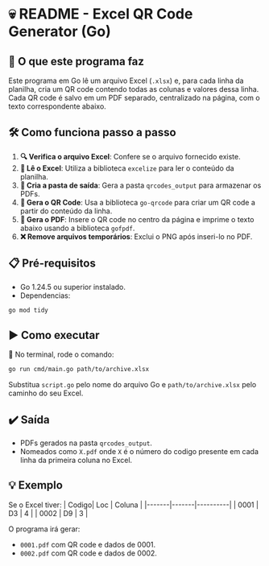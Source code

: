 # :skull: README - Excel QR Code Generator (Go)

## :eyes: O que este programa faz
Este programa em Go lê um arquivo Excel (`.xlsx`) e, para cada linha da planilha, cria um QR code contendo todas as colunas e valores dessa linha. Cada QR code é salvo em um PDF separado, centralizado na página, com o texto correspondente abaixo.

## 🛠 Como funciona passo a passo
1. **:mag: Verifica o arquivo Excel**: Confere se o arquivo fornecido existe.
2. **:notebook: Lê o Excel**: Utiliza a biblioteca `excelize` para ler o conteúdo da planilha.
3. **:open_file_folder: Cria a pasta de saída**: Gera a pasta `qrcodes_output` para armazenar os PDFs.
4. **:wrench: Gera o QR Code**: Usa a biblioteca `go-qrcode` para criar um QR code a partir do conteúdo da linha.
5. **:page_facing_up: Gera o PDF**: Insere o QR code no centro da página e imprime o texto abaixo usando a biblioteca `gofpdf`.
6. **:x: Remove arquivos temporários**: Exclui o PNG após inseri-lo no PDF.

## 📋 Pré-requisitos
- Go 1.24.5 ou superior instalado.
- Dependencias:
```bash
go mod tidy
```

## ▶ Como executar
:rocket: No terminal, rode o comando:
```bash
go run cmd/main.go path/to/archive.xlsx
```
Substitua `script.go` pelo nome do arquivo Go e `path/to/archive.xlsx` pelo caminho do seu Excel.

## :heavy_check_mark: Saída
- PDFs gerados na pasta `qrcodes_output`.
- Nomeados como `X.pdf` onde `X` é o número do codigo presente em cada linha da primeira coluna no Excel.

## 💡 Exemplo
Se o Excel tiver:
| Codigo| Loc   | Coluna   |
|-------|-------|----------|
| 0001  | D3    | 4        |
| 0002  | D9    | 3        |

O programa irá gerar:
- `0001.pdf` com QR code e dados de 0001.
- `0002.pdf` com QR code e dados de 0002.
